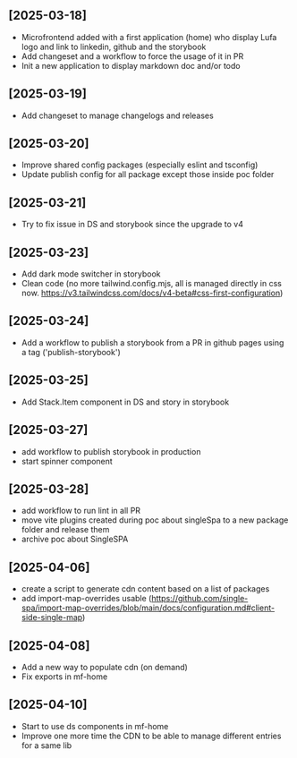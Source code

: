 ## [2025-03-18]

- Microfrontend added with a first application (home) who display Lufa logo and link to linkedin, github and the storybook
- Add changeset and a workflow to force the usage of it in PR
- Init a new application to display markdown doc and/or todo

## [2025-03-19]

- Add changeset to manage changelogs and releases

## [2025-03-20]

- Improve shared config packages (especially eslint and tsconfig)
- Update publish config for all package except those inside poc folder

## [2025-03-21]

- Try to fix issue in DS and storybook since the upgrade to v4

## [2025-03-23]

- Add dark mode switcher in storybook
- Clean code (no more tailwind.config.mjs, all is managed directly in css now. https://v3.tailwindcss.com/docs/v4-beta#css-first-configuration)

## [2025-03-24]

- Add a workflow to publish a storybook from a PR in github pages using a tag ('publish-storybook')

## [2025-03-25]

- Add Stack.Item component in DS and story in storybook

## [2025-03-27]

- add workflow to publish storybook in production
- start spinner component

## [2025-03-28]

- add workflow to run lint in all PR
- move vite plugins created during poc about singleSpa to a new package folder and release them
- archive poc about SingleSPA

## [2025-04-06]

- create a script to generate cdn content based on a list of packages
- add import-map-overrides usable (https://github.com/single-spa/import-map-overrides/blob/main/docs/configuration.md#client-side-single-map)

## [2025-04-08]

- Add a new way to populate cdn (on demand)
- Fix exports in mf-home

## [2025-04-10]

- Start to use ds components in mf-home
- Improve one more time the CDN to be able to manage different entries for a same lib
